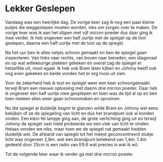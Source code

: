 # Lekker Geslepen
Vandaag was een heerlijke dag. De vorige keer zag ik nog een paar kleine putjes die weggeslepen moeten worden, niks om zorgen over te maken. De vorige keer was ik aan het slijpen met vijf micron poeder dus daar ging ik mee verder. Ik heb ongeveer een half uurtje met de spiegel op de tool geslepen, daarna een half uurtje met de tool op de spiegel.

Na het uur ben ik alles netjes schoon gemaakt en ben de spiegel gaan inspecteren. Van links naar rechts, van boven naar beneden, een diagonaal en op wat willekeurige plekken gekeken en overal zag de spiegel er hetzelfde uit, mooi egaal. Ik heb ook Bram laten kijken en Johnny heeft ook nog even gekeken en beide vonden het er erg mooi uit zien.

Voor de zekerheid heb ik tool en spiegel weer een keer schoongemaakt terwijl Bram een nieuwe oplossing met daarin drie micron poeder. Daar heb ik ongeveer een half uurtje mee gesplepen en toen was de tijd al op en ben toen meteen alles weer gaan schoonmaken en opruimen.

Nu die spiegel al duidelijk begint te glanzen wilde Bram en Johnny wel eens bekijken of ze de spiegeling van licht en dus het brandpunt ook al konden vinden. Een klein fel lampje ging aan, de grote verlichting ging uit en terwijl Johnny de spiegel vast hield probeerde we een vlek van licht te vinden. Helaas vonden we niks, maar toen we de spiegel nat gemaakt hadden duidelijk wel. De afstand van spiegel tot het meest geconcentreerd stukje licht was ongeveer 2,8m. wat een brandpunt betekend van 1,4m. 1.4m gedeeld door 25cm is een radio van f/5.6 wat precies is wat ik wil.

Tot de volgende keer waar ik verder ga met drie micron poeder.